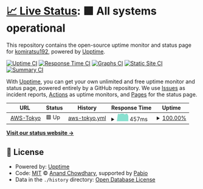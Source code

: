 # [📈 Live Status](https://komiratsu192.github.io/upptimev2/): <!--live status--> **🟩 All systems operational**

This repository contains the open-source uptime monitor and status page for [komiratsu192](https://komiratsu192.github.io/upptimev2/), powered by [Upptime](https://github.com/upptime/upptime).

[![Uptime CI](https://github.com/komiratsu192/upptimev2/workflows/Uptime%20CI/badge.svg)](https://github.com/komiratsu192/upptimev2/actions?query=workflow%3A%22Uptime+CI%22)
[![Response Time CI](https://github.com/komiratsu192/upptimev2/workflows/Response%20Time%20CI/badge.svg)](https://github.com/komiratsu192/upptimev2/actions?query=workflow%3A%22Response+Time+CI%22)
[![Graphs CI](https://github.com/komiratsu192/upptimev2/workflows/Graphs%20CI/badge.svg)](https://github.com/komiratsu192/upptimev2/actions?query=workflow%3A%22Graphs+CI%22)
[![Static Site CI](https://github.com/komiratsu192/upptimev2/workflows/Static%20Site%20CI/badge.svg)](https://github.com/komiratsu192/upptimev2/actions?query=workflow%3A%22Static+Site+CI%22)
[![Summary CI](https://github.com/komiratsu192/upptimev2/workflows/Summary%20CI/badge.svg)](https://github.com/komiratsu192/upptimev2/actions?query=workflow%3A%22Summary+CI%22)

With [Upptime](https://upptime.js.org), you can get your own unlimited and free uptime monitor and status page, powered entirely by a GitHub repository. We use [Issues](https://github.com/komiratsu192/upptimev2/issues) as incident reports, [Actions](https://github.com/komiratsu192/upptimev2/actions) as uptime monitors, and [Pages](https://upptimev2) for the status page.

<!--start: status pages-->
<!-- This summary is generated by Upptime (https://github.com/upptime/upptime) -->
<!-- Do not edit this manually, your changes will be overwritten -->
<!-- prettier-ignore -->
| URL | Status | History | Response Time | Uptime |
| --- | ------ | ------- | ------------- | ------ |
| <img alt="" src="https://icons.duckduckgo.com/ip3/35.78.235.86.ico" height="13"> [AWS-Tokyo](http://35.78.235.86:51821) | 🟩 Up | [aws-tokyo.yml](https://github.com/komiratsu192/upptimev2/commits/HEAD/history/aws-tokyo.yml) | <details><summary><img alt="Response time graph" src="./graphs/aws-tokyo/response-time-week.png" height="20"> 457ms</summary><br><a href="https://komiratsu192.github.io/upptimev2/history/aws-tokyo"><img alt="Response time 457" src="https://img.shields.io/endpoint?url=https%3A%2F%2Fraw.githubusercontent.com%2Fkomiratsu192%2Fupptimev2%2FHEAD%2Fapi%2Faws-tokyo%2Fresponse-time.json"></a><br><a href="https://komiratsu192.github.io/upptimev2/history/aws-tokyo"><img alt="24-hour response time 318" src="https://img.shields.io/endpoint?url=https%3A%2F%2Fraw.githubusercontent.com%2Fkomiratsu192%2Fupptimev2%2FHEAD%2Fapi%2Faws-tokyo%2Fresponse-time-day.json"></a><br><a href="https://komiratsu192.github.io/upptimev2/history/aws-tokyo"><img alt="7-day response time 457" src="https://img.shields.io/endpoint?url=https%3A%2F%2Fraw.githubusercontent.com%2Fkomiratsu192%2Fupptimev2%2FHEAD%2Fapi%2Faws-tokyo%2Fresponse-time-week.json"></a><br><a href="https://komiratsu192.github.io/upptimev2/history/aws-tokyo"><img alt="30-day response time 457" src="https://img.shields.io/endpoint?url=https%3A%2F%2Fraw.githubusercontent.com%2Fkomiratsu192%2Fupptimev2%2FHEAD%2Fapi%2Faws-tokyo%2Fresponse-time-month.json"></a><br><a href="https://komiratsu192.github.io/upptimev2/history/aws-tokyo"><img alt="1-year response time 457" src="https://img.shields.io/endpoint?url=https%3A%2F%2Fraw.githubusercontent.com%2Fkomiratsu192%2Fupptimev2%2FHEAD%2Fapi%2Faws-tokyo%2Fresponse-time-year.json"></a></details> | <details><summary><a href="https://komiratsu192.github.io/upptimev2/history/aws-tokyo">100.00%</a></summary><a href="https://komiratsu192.github.io/upptimev2/history/aws-tokyo"><img alt="All-time uptime 100.00%" src="https://img.shields.io/endpoint?url=https%3A%2F%2Fraw.githubusercontent.com%2Fkomiratsu192%2Fupptimev2%2FHEAD%2Fapi%2Faws-tokyo%2Fuptime.json"></a><br><a href="https://komiratsu192.github.io/upptimev2/history/aws-tokyo"><img alt="24-hour uptime 100.00%" src="https://img.shields.io/endpoint?url=https%3A%2F%2Fraw.githubusercontent.com%2Fkomiratsu192%2Fupptimev2%2FHEAD%2Fapi%2Faws-tokyo%2Fuptime-day.json"></a><br><a href="https://komiratsu192.github.io/upptimev2/history/aws-tokyo"><img alt="7-day uptime 100.00%" src="https://img.shields.io/endpoint?url=https%3A%2F%2Fraw.githubusercontent.com%2Fkomiratsu192%2Fupptimev2%2FHEAD%2Fapi%2Faws-tokyo%2Fuptime-week.json"></a><br><a href="https://komiratsu192.github.io/upptimev2/history/aws-tokyo"><img alt="30-day uptime 100.00%" src="https://img.shields.io/endpoint?url=https%3A%2F%2Fraw.githubusercontent.com%2Fkomiratsu192%2Fupptimev2%2FHEAD%2Fapi%2Faws-tokyo%2Fuptime-month.json"></a><br><a href="https://komiratsu192.github.io/upptimev2/history/aws-tokyo"><img alt="1-year uptime 100.00%" src="https://img.shields.io/endpoint?url=https%3A%2F%2Fraw.githubusercontent.com%2Fkomiratsu192%2Fupptimev2%2FHEAD%2Fapi%2Faws-tokyo%2Fuptime-year.json"></a></details>

<!--end: status pages-->

[**Visit our status website →**](https://komiratsu192.github.io/upptimev2/)

## 📄 License

- Powered by: [Upptime](https://github.com/upptime/upptime)
- Code: [MIT](./LICENSE) © [Anand Chowdhary](https://anandchowdhary.com), supported by [Pabio](https://pabio.com)
- Data in the `./history` directory: [Open Database License](https://opendatacommons.org/licenses/odbl/1-0/)
